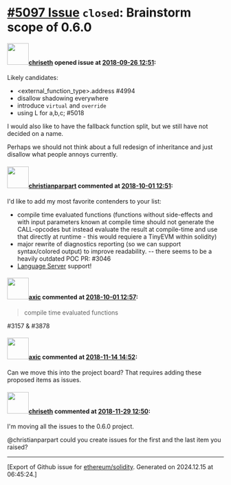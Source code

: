 # [\#5097 Issue](https://github.com/ethereum/solidity/issues/5097) `closed`: Brainstorm scope of 0.6.0

#### <img src="https://avatars.githubusercontent.com/u/9073706?v=4" width="50">[chriseth](https://github.com/chriseth) opened issue at [2018-09-26 12:51](https://github.com/ethereum/solidity/issues/5097):

Likely candidates:
 - <external_function_type>.address #4994
 - disallow shadowing everywhere
 - introduce `virtual` and `override`
 - using L for a,b,c; #5018

I would also like to have the fallback function split, but we still have not decided on a name.

Perhaps we should not think about a full redesign of inheritance and just disallow what people annoys currently.

#### <img src="https://avatars.githubusercontent.com/u/56763?u=373e0766d5c45bef8c7c7fc5ed48394935772065&v=4" width="50">[christianparpart](https://github.com/christianparpart) commented at [2018-10-01 12:51](https://github.com/ethereum/solidity/issues/5097#issuecomment-425895768):

I'd like to add my most favorite contenders to your list:
* compile time evaluated functions (functions without side-effects and with input parameters known at compile time should not generate the CALL-opcodes but instead evaluate the result at compile-time and use that directly at runtime - this would requiere a TinyEVM within solidity)
* major rewrite of diagnostics reporting (so we can support syntax/colored output) to improve readability. -- there seems to be a heavily outdated POC PR: #3046
* [Language Server](https://langserver.org/) support!

#### <img src="https://avatars.githubusercontent.com/u/20340?v=4" width="50">[axic](https://github.com/axic) commented at [2018-10-01 12:57](https://github.com/ethereum/solidity/issues/5097#issuecomment-425897467):

> compile time evaluated functions 

#3157 & #3878

#### <img src="https://avatars.githubusercontent.com/u/20340?v=4" width="50">[axic](https://github.com/axic) commented at [2018-11-14 14:52](https://github.com/ethereum/solidity/issues/5097#issuecomment-438688510):

Can we move this into the project board? That requires adding these proposed items as issues.

#### <img src="https://avatars.githubusercontent.com/u/9073706?v=4" width="50">[chriseth](https://github.com/chriseth) commented at [2018-11-29 12:50](https://github.com/ethereum/solidity/issues/5097#issuecomment-442822224):

I'm moving all the issues to the 0.6.0 project.

@christianparpart could you create issues for the first and the last item you raised?


-------------------------------------------------------------------------------



[Export of Github issue for [ethereum/solidity](https://github.com/ethereum/solidity). Generated on 2024.12.15 at 06:45:24.]

